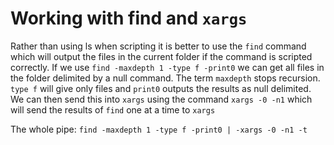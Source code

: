 # Working with find and `xargs`

Rather than using ls when scripting it is better to use the `find` command
which will output the files in the current folder if the command is
scripted correctly.
If we use `find -maxdepth 1 -type f -print0` we can get all files in the
folder delimited by a null command. The term `maxdepth` stops recursion.
`type f` will give only files and `print0` outputs the results as null
delimited.
We can then send this into `xargs` using the command `xargs -0 -n1`
which will send the results of `find` one at a time to `xargs`

The whole pipe:
`find -maxdepth 1 -type f -print0 | -xargs -0 -n1 -t`


